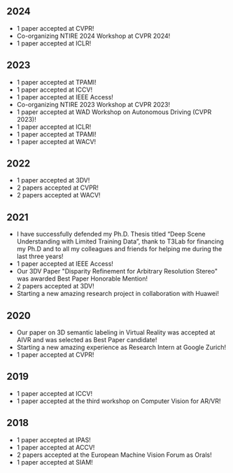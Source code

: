 ## 2024

* 1 paper accepted at CVPR!
* Co-organizing NTIRE 2024 Workshop at CVPR 2024!
* 1 paper accepted at ICLR!

## 2023

* 1 paper accepted at TPAMI!
* 1 paper accepted at ICCV!
* 1 paper accepted at IEEE Access!
* Co-organizing NTIRE 2023 Workshop at CVPR 2023!
* 1 paper accepted at WAD Workshop on Autonomous Driving (CVPR 2023)!
* 1 paper accepted at ICLR!
* 1 paper accepted at TPAMI!
* 1 paper accepted at WACV!

## 2022

* 1 paper accepted at 3DV!
* 2 papers accepted at CVPR!
* 2 papers accepted at WACV!

## 2021

* I have successfully defended my Ph.D. Thesis titled “Deep Scene Understanding with Limited Training Data”, thank to T3Lab for financing my Ph.D and to all my colleagues and friends for helping me during the last three years!
* 1 paper accepted at IEEE Access!
* Our 3DV Paper "Disparity Refinement for Arbitrary Resolution Stereo" was awarded Best Paper Honorable Mention!
* 2 papers accepted at 3DV!
* Starting a new amazing research project in collaboration with Huawei!

## 2020

* Our paper on 3D semantic labeling in Virtual Reality was accepted at AIVR and was selected as Best Paper candidate!
* Starting a new amazing experience as Research Intern at Google Zurich!
* 1 paper accepted at CVPR!

## 2019

* 1 paper accepted at ICCV!
* 1 paper accepted at the third workshop on Computer Vision for AR/VR!

## 2018

* 1 paper accepted at IPAS!
* 1 paper accepted at ACCV!
* 2 papers accepted at the European Machine Vision Forum as Orals!
* 1 paper accepted at SIAM!
